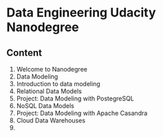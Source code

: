 # Data Engineering Udacity Nanodegree

## Content 

1. Welcome to Nanodegree
2. Data Modeling 
  1. Introduction to data modeling  
  2. Relational Data Models
  3. Project: Data Modeling with PostegreSQL
  4. NoSQL Data Models 
  5. Project: Data Modeling with Apache Casandra 
3. Cloud Data Warehouses
4. 
